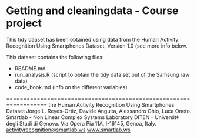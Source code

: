 # Getting and cleaningdata - Course project
This tidy daaset has been obtained using data from the Human Activity Recognition Using Smartphones Dataset, Version 1.0 (see more info below.

This dataset contains the following files:
* README.md
* run_analysis.R (script to obtain the tidy data set out of the Samsung raw data)
* code_book.md (info on the different variables)

==================================================================
the Human Activity Recognition Using Smartphones Dataset
Jorge L. Reyes-Ortiz, Davide Anguita, Alessandro Ghio, Luca Oneto.
Smartlab - Non Linear Complex Systems Laboratory
DITEN - Universit‡ degli Studi di Genova.
Via Opera Pia 11A, I-16145, Genoa, Italy.
activityrecognition@smartlab.ws
www.smartlab.ws
